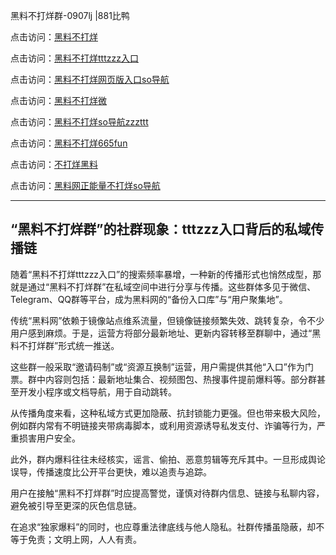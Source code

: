 黑料不打烊群-0907lj |881比鸭

点击访问：<a href="https://heiliaolvzlu3.pages.dev">黑料不打烊</a>  

点击访问：<a href="https://heiliaoyvnrda.pages.dev">黑料不打烊tttzzz入口</a>  

点击访问：<a href="https://heiliaoxrq8i9.pages.dev">黑料不打烊网页版入口so导航</a>  

点击访问：<a href="https://heiliao9wsbg3.pages.dev">黑料不打烊微</a>  

点击访问：<a href="https://heiliao3gvg9x.pages.dev">黑料不打烊so导航zzzttt</a>  

点击访问：<a href="https://heiliaokof3cy.pages.dev">黑料不打烊665fun</a>  

点击访问：<a href="https://heiliaoxfe5rb.pages.dev">不打烊黑料</a>  

点击访问：<a href="https://heiliaoryrhyu.pages.dev">黑料网正能量不打烊so导航</a>  

---

## “黑料不打烊群”的社群现象：tttzzz入口背后的私域传播链

随着“黑料不打烊tttzzz入口”的搜索频率暴增，一种新的传播形式也悄然成型，那就是通过“黑料不打烊群”在私域空间中进行分享与传播。这些群体多见于微信、Telegram、QQ群等平台，成为黑料网的“备份入口库”与“用户聚集地”。

传统“黑料网”依赖于镜像站点维系流量，但镜像链接频繁失效、跳转复杂，令不少用户感到麻烦。于是，运营方将部分最新地址、更新内容转移至群聊中，通过“黑料不打烊群”形式统一推送。

这些群一般采取“邀请码制”或“资源互换制”运营，用户需提供其他“入口”作为门票。群中内容则包括：最新地址集合、视频图包、热搜事件提前爆料等。部分群甚至开发小程序或文档导航，用于自动跳转。

从传播角度来看，这种私域方式更加隐蔽、抗封锁能力更强。但也带来极大风险，例如群内常有不明链接夹带病毒脚本，或利用资源诱导私发支付、诈骗等行为，严重损害用户安全。

此外，群内爆料往往未经核实，谣言、偷拍、恶意剪辑等充斥其中。一旦形成舆论误导，传播速度比公开平台更快，难以追责与追踪。

用户在接触“黑料不打烊群”时应提高警觉，谨慎对待群内信息、链接与私聊内容，避免被引导至更深的灰色信息链。

在追求“独家爆料”的同时，也应尊重法律底线与他人隐私。社群传播虽隐蔽，却不等于免责；文明上网，人人有责。

